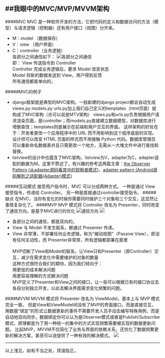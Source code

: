 ##我眼中的MVC/MVP/MVVM架构
---
####MVC
MVC 是一种软件开发的方法，它把代码的定义和数据访问的方法（模型）与请求逻辑（控制器）还有用户接口（视图）分开来。

* M：model （数据保存）
* V：view （用户界面）
* C：controller（业务逻辑）
</br>各部分之间通信如下：
![各部分之间通信](http://image.beekka.com/blog/2015/bg2015020105.png)
</br>即：
View 传送指令到 Controller</br>
Controller 完成业务逻辑后，要求 Model 改变状态</br>
Model 将新的数据发送到 View，用户得到反馈</br>
所有通信都是单向的。</br>

#####MVC的例子
* django框架就是典型的MVC架构，一般新建的django project都会自动生成 views.py models.py urls.py加上我们自己定义的templates（html页面）就构成了MVC架构（亦可以说是MTV架构）
views.py和urls.py负责根据用户请求渲染页面，是controller；而models.py直接建立数据模型，对数据库进行增删查改；templates则是展示在前端和用户交互的界面。
这样架构的好处在于：开发者更改一个应用程序中的 URL 而不用影响到这个程序底层的实现。设计师可以改变 HTML 页面的样式而不用接触 Python 代码。数据库管理员可以重新命名数据表并且只需更改一个地方，无需从一大堆文件中进行查找和替换。
* listview的设计中也蕴含了MVC架构，listview为V，adapter为C，adapter适配的数据为M。这里不赘述了，有兴趣的参考这两篇文章：[the Observer Pattern (从adapter源码看其中的观察者模式)](https://github.com/bboylin/bboylin.github.io/tree/master/android/20160630)，[adapter pattern (Android源码解析之适配器(Adapter)模式)](https://github.com/bboylin/bboylin.github.io/tree/master/android/20160705)

#####互动模式
接受用户指令时，MVC 可以分成两种方式。
一种是通过 View 接受指令，传递给 Controller。
另一种是直接通过controller接受指令。
#####缺点
在MVC，当你有变化的时候你需要同时维护三个对象和三个交互，这显然让事情复杂化了。
####MVP
MVP 模式将 Controller 改名为 Presenter，同时改变了通信方向。是基于MVC进行的优化
![通信方向](http://image.beekka.com/blog/2015/bg2015020109.png)
![](https://pic1.zhimg.com/ffa885b9adc7f4dca8bfe674565e848c_b.jpg)
* 各部分之间的通信，都是双向的。
* View 与 Model 不发生联系，都通过 Presenter 传递。
* View 非常薄，不部署任何业务逻辑，称为"被动视图"（Passive View），即没有任何主动性，而 Presenter非常厚，所有逻辑都部署在那里</br>
</br>MVP切断了View和Model的联系，让View只和Presenter（原Controller）交互，减少在需求变化中需要维护的对象的数量
</br>这种方式很符合我们的期待，因为我们倾向于：</br>
用更低的成本解决问题</br>
用更容易理解的方式解决问题</br>
MVP定义了Presenter和View之间的接口，让一些可以根据已有的接口协议去各自分别独立开发，以此去解决界面需求变化频繁的问题。

####MVVM
MVVM 模式将 Presenter 改名为 ViewModel，基本上与 MVP 模式完全一致。
但是View和ViewModel间没有了MVP的界面接口，而是直接交互，用数据“绑定”的形式让数据更新的事件不需要开发人员手动去编写特殊用例，而是自动地双向同步。数据绑定你可以认为是Observer模式或者是Publish/Subscribe模式，原理都是为了用一种统一的集中的方式实现频繁需要被实现的数据更新问题。
比起MVP，MVVM不仅简化了业务与界面的依赖关系，还优化了数据频繁更新的解决方案，甚至可以说提供了一种有效的解决模式。
![](http://image.beekka.com/blog/2015/bg2015020110.png)

---
以上浅见，如有不当之处，烦请指正。
